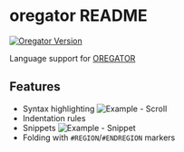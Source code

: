# oregator README
[![Oregator Version](https://img.shields.io/badge/Oregator-V3.01.012-blue.svg)](https://www.casymir.com/de/download1/category/15-oregator-reportgenerator?download=28:oregator-handbuch)

Language support for [OREGATOR](https://www.opag.ch/index.php/8-produkte/software/20-oregator-reportgenerator-fuer-sql-datenbanken)

## Features

* Syntax highlighting
![Example - Scroll](https://i.imgur.com/s4mCW1a.gif)
* Indentation rules
* Snippets
![Example - Snippet](https://i.imgur.com/6srmWSk.gif)
* Folding with `#REGION`/`#ENDREGION` markers